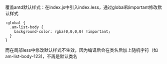覆盖antd默认样式：在index.js中引入index.less，通过global和important修改默认样式

```
:global {
  .am-list-body {
    background-color: rgba(0,0,0,0) !important;
  }
}
```

而在局部less中修改默认样式不生效，因为编译后会在类名后加上随机字符（如am-list-body-123\)，不再是默认类名

